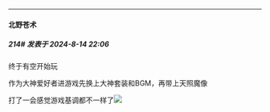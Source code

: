 ﻿
*****

####  北野苍术  
##### 214#       发表于 2024-8-14 22:06

终于有空开始玩

作为大神爱好者进游戏先换上大神套装和BGM，再带上天照魔像

打了一会感觉游戏基调都不一样了<img src="https://static.saraba1st.com/image/smiley/face2017/066.png" referrerpolicy="no-referrer">

